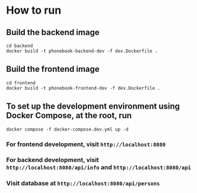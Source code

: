 # How to run

## Build the backend image
```
cd backend
docker build -t phonebook-backend-dev -f dev.Dockerfile .  
```
## Build the frontend image
```
cd frontend
docker build -t phonebook-frontend-dev -f dev.Dockerfile .  
```

## To set up the development environment using Docker Compose, at the root, run
```
docker compose -f docker-compose.dev.yml up -d
```

### For frontend development, visit `http://localhost:8080`
### For backend development, visit `http://localhost:8080/api/info` and `http://localhost:8080/api`
### Visit database at `http://localhost:8080/api/persons`